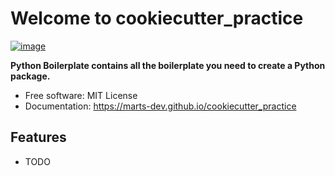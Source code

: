 # Welcome to cookiecutter_practice


[![image](https://img.shields.io/pypi/v/cookiecutter_practice.svg)](https://pypi.python.org/pypi/cookiecutter_practice)


**Python Boilerplate contains all the boilerplate you need to create a Python package.**


-   Free software: MIT License
-   Documentation: <https://marts-dev.github.io/cookiecutter_practice>
    

## Features

-   TODO
